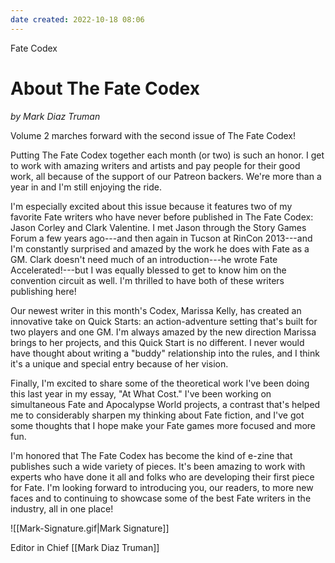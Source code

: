 ```yaml
---
date created: 2022-10-18 08:06
---
```


Fate Codex

# About The Fate Codex

_by Mark Diaz Truman_

Volume 2 marches forward with the second issue of The Fate Codex!

Putting The Fate Codex together each month (or two) is such an honor. I get to work with amazing writers and artists and pay people for their good work, all because of the support of our Patreon backers. We're more than a year in and I'm still enjoying the ride.

I'm especially excited about this issue because it features two of my favorite Fate writers who have never before published in The Fate Codex: Jason Corley and Clark Valentine. I met Jason through the Story Games Forum a few years ago---and then again in Tucson at RinCon 2013---and I'm constantly surprised and amazed by the work he does with Fate as a GM. Clark doesn't need much of an introduction---he wrote Fate Accelerated!---but I was equally blessed to get to know him on the convention circuit as well. I'm thrilled to have both of these writers publishing here!

Our newest writer in this month's Codex, Marissa Kelly, has created an innovative take on Quick Starts: an action-adventure setting that's built for two players and one GM. I'm always amazed by the new direction Marissa brings to her projects, and this Quick Start is no different. I never would have thought about writing a "buddy" relationship into the rules, and I think it's a unique and special entry because of her vision.

Finally, I'm excited to share some of the theoretical work I've been doing this last year in my essay, "At What Cost." I've been working on simultaneous Fate and Apocalypse World projects, a contrast that's helped me to considerably sharpen my thinking about Fate fiction, and I've got some thoughts that I hope make your Fate games more focused and more fun.

I'm honored that The Fate Codex has become the kind of e-zine that publishes such a wide variety of pieces. It's been amazing to work with experts who have done it all and folks who are developing their first piece for Fate. I'm looking forward to introducing you, our readers, to more new faces and to continuing to showcase some of the best Fate writers in the industry, all in one place!

![[Mark-Signature.gif|Mark Signature]]

Editor in Chief
[[Mark Diaz Truman]]

